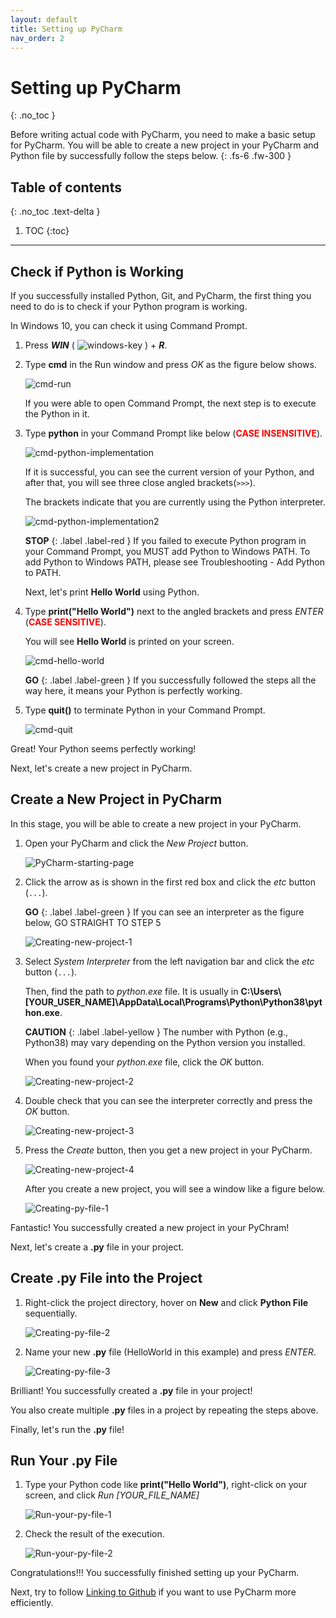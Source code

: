```yaml
---
layout: default
title: Setting up PyCharm
nav_order: 2
---
```


# Setting up PyCharm
{: .no_toc }


Before writing actual code with PyCharm, you need to make a basic setup for PyCharm.
You will be able to create a new project in your PyCharm and Python file by successfully follow the steps below.
{: .fs-6 .fw-300 }

## Table of contents
{: .no_toc .text-delta }

1. TOC
{:toc}

---

## Check if Python is Working
If you successfully installed Python, Git, and PyCharm, the first thing you need to do is to check if your Python program is working.

In Windows 10, you can check it using Command Prompt.

1. Press ***WIN*** ( ![windows-key](https://github.com/harryseo1992/Pycharm-For-Dummies/blob/gh-pages/assets/images/windows_logo.png?raw=true "windows key") ) + ***R***.

2. Type **cmd** in the Run window and press *OK* as the figure below shows.

    ![cmd-run](https://github.com/harryseo1992/Pycharm-For-Dummies/blob/gh-pages/assets/images/run_cmd.png?raw=true "Run cmd")
    
    If you were able to open Command Prompt, the next step is to execute the Python in it.

3. Type **python** in your Command Prompt like below (<span style="color:red">**CASE INSENSITIVE**</span>).

    ![cmd-python-implementation](https://github.com/harryseo1992/Pycharm-For-Dummies/blob/gh-pages/assets/images/1.cmd_python_implementation.png?raw=true "Python implementation in cmd")
    
    If it is successful, you can see the current version of your Python, and after that, you will see three close angled brackets(```>>>```).
    
    The brackets indicate that you are currently using the Python interpreter.

    ![cmd-python-implementation2](https://github.com/harryseo1992/Pycharm-For-Dummies/blob/gh-pages/assets/images/2.cmd_python_implementation_2.png?raw=true "Python implementation in cmd")
    
    **STOP**
    {: .label .label-red }
        If you failed to execute Python program in your Command Prompt, you MUST add Python to Windows PATH.
        To add Python to Windows PATH, please see Troubleshooting - Add Python to PATH.
    
    Next, let's print **Hello World** using Python.

4. Type **print("Hello World")** next to the angled brackets and press *ENTER* (<span style="color:red">**CASE SENSITIVE**</span>).

    You will see **Hello World** is printed on your screen.

    ![cmd-hello-world](https://github.com/harryseo1992/Pycharm-For-Dummies/blob/gh-pages/assets/images/3.cmd_hello_world.png?raw=true "Print hello world in cmd")

    **GO**
    {: .label .label-green }
        If you successfully followed the steps all the way here, it means your Python is perfectly working.

5. Type **quit()** to terminate Python in your Command Prompt.

    ![cmd-quit](https://github.com/harryseo1992/Pycharm-For-Dummies/blob/gh-pages/assets/images/4.cmd_quit().png?raw=true "Quit Python from cmd")

Great! Your Python seems perfectly working!

Next, let's create a new project in PyCharm.

## Create a New Project in PyCharm
In this stage, you will be able to create a new project in your PyCharm.

1. Open your PyCharm and click the *New Project* button.

    ![PyCharm-starting-page](https://github.com/harryseo1992/Pycharm-For-Dummies/blob/gh-pages/assets/images/5.PyCharm_Starting_Page.png?raw=true "PyCharm starting page")

2. Click the arrow as is shown in the first red box and click the *etc* button (```...```).
    
    **GO**
    {: .label .label-green }
        If you can see an interpreter as the figure below, GO STRAIGHT TO STEP 5

    ![Creating-new-project-1](https://github.com/harryseo1992/Pycharm-For-Dummies/blob/gh-pages/assets/images/7.click_down_arrow.png?raw=true "Creating new project")

3. Select *System Interpreter* from the left navigation bar and click the *etc* button (```...```).

    Then, find the path to *python.exe* file. It is usually in **C:\Users\\\[YOUR_USER_NAME\]\AppData\Local\Programs\Python\Python38\python.exe**.

    **CAUTION**
    {: .label .label-yellow }
        The number with Python (e.g., Python38) may vary depending on the Python version you installed.

    When you found your *python.exe* file, click the *OK* button.

    ![Creating-new-project-2](https://github.com/harryseo1992/Pycharm-For-Dummies/blob/gh-pages/assets/images/8.find_interpreter.png?raw=true "Creating new project 2")

4. Double check that you can see the interpreter correctly and press the *OK* button.

    ![Creating-new-project-3](https://github.com/harryseo1992/Pycharm-For-Dummies/blob/gh-pages/assets/images/9.Interpreter_found.png?raw=true "Creating new project 3")

5. Press the *Create* button, then you get a new project in your PyCharm.

    ![Creating-new-project-4](https://github.com/harryseo1992/Pycharm-For-Dummies/blob/gh-pages/assets/images/10.create_new_project.png?raw=true "Creating new project 4")
    
    After you create a new project, you will see a window like a figure below.

    ![Creating-py-file-1](https://github.com/harryseo1992/Pycharm-For-Dummies/blob/gh-pages/assets/images/11.first_window_after_creating_project.png?raw=true "Createing py file 1")

Fantastic! You successfully created a new project in your PyChram!

Next, let's create a **.py** file in your project.

## Create **.py** File into the Project
1. Right-click the project directory, hover on **New** and click **Python File** sequentially.

    ![Creating-py-file-2](https://github.com/harryseo1992/Pycharm-For-Dummies/blob/gh-pages/assets/images/12.create_new_python_file.png?raw=true "Createing py file 2")

2. Name your new **.py** file (HelloWorld in this example) and press *ENTER*.

    ![Creating-py-file-3](https://github.com/harryseo1992/Pycharm-For-Dummies/blob/gh-pages/assets/images/13.creating_py_file.png?raw=true "Createing py file 3")
    
Brilliant! You successfully created a **.py** file in your project!

You also create multiple **.py** files in a project by repeating the steps above.

Finally, let's run the **.py** file!

## Run Your **.py** File

1. Type your Python code like **print("Hello World")**, right-click on your screen, and click *Run \[YOUR_FILE_NAME\]*

    ![Run-your-py-file-1](https://github.com/harryseo1992/Pycharm-For-Dummies/blob/gh-pages/assets/images/14.run_py_file.png?raw=true "Run your py file 1")

2. Check the result of the execution.

    ![Run-your-py-file-2](https://github.com/harryseo1992/Pycharm-For-Dummies/blob/gh-pages/assets/images/15.after_run.png?raw=true "Run your py file 2")

Congratulations!!! You successfully finished setting up your PyCharm.

Next, try to follow [Linking to Github](https://harryseo1992.github.io/Pycharm-For-Dummies/docs/ui-components) if you want to use PyCharm more efficiently.
